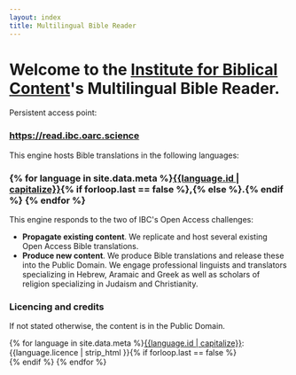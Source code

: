 ```yaml
---
layout: index
title: Multilingual Bible Reader
---
```


# Welcome to the [Institute for Biblical Content](https://ibc.oarc.science)'s Multilingual Bible Reader.

Persistent access point:

### <a class="read-on btn-large" style="color:white;" href="https://read.ibc.oarc.science">https://read.ibc.oarc.science</a>

This engine hosts Bible translations in the following languages:

### {% for language in site.data.meta %}[{{language.id | capitalize}}](/{{language.id}}){% if forloop.last == false %},{% else %}.{% endif %}  {% endfor %} 

This engine responds to the two of IBC's Open Access challenges:
 - **Propagate existing content**. We replicate and host several existing Open Access Bible translations.
 - **Produce new content**. We produce Bible translations and release these into the Public Domain. We engage professional linguists and translators specializing in Hebrew, Aramaic and Greek as well as scholars of religion specializing in Judaism and Christianity.

### Licencing and credits

If not stated otherwise, the content is in the Public Domain.

{% for language in site.data.meta %}[{{language.id | capitalize}}](/{{language.id}}): {{language.licence | strip_html }}{% if forloop.last == false %}<br>{% endif %}  {% endfor %}

<br><br><br>
